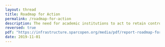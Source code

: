 ```yaml
---
layout: thread
title: Roadmap for Action
permalink: /roadmap-for-action
description: The need for academic institutions to act to retain control of infrastructure, data, and data analytics is here to stay. The time to act is now.
reversed: true
pdf: "https://infrastructure.sparcopen.org/media/pdf/report-roadmap-for-action.pdf"
date: 2019-11-01
---
```

